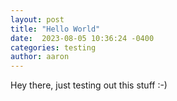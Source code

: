 ```yaml
---
layout: post
title: "Hello World"
date:  2023-08-05 10:36:24 -0400
categories: testing
author: aaron
---
```

Hey there, just testing out this stuff :-)